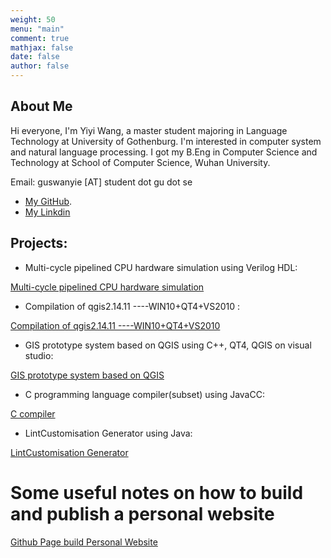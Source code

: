 ```yaml
---
weight: 50
menu: "main"
comment: true
mathjax: false
date: false
author: false
---
```

## About Me
Hi everyone, I'm Yiyi Wang, a master student majoring in Language Technology at University of Gothenburg. I'm interested in computer system and natural language processing. I got my B.Eng in Computer Science and Technology at School of Computer Science, Wuhan University. 

Email: guswanyie [AT] student dot gu dot se
* [My GitHub](https://github.com/Braveoneone).
* [My Linkdin](https://www.linkedin.com/in/yiyi-wang-0551b7179/)

## Projects:
* Multi-cycle pipelined CPU hardware simulation using Verilog HDL:

[Multi-cycle pipelined CPU hardware simulation](https://braveoneone.github.io/cpuVHDL.pdf)

<!-- ![Multi-cycle pipelined CPU hardware simulation](https://braveoneone.github.io/cpuVHDL.pdf) -->
* Compilation of qgis2.14.11 ----WIN10+QT4+VS2010 :

[Compilation of qgis2.14.11 ----WIN10+QT4+VS2010](https://braveoneone.github.io/GIS11.pdf)

<!-- ![Compilation of qgis2.14.11 ----WIN10+QT4+VS2010](https://braveoneone.github.io/GIS11.pdf) -->
* GIS prototype system based on QGIS using C++, QT4, QGIS on visual studio:

[GIS prototype system based on QGIS](https://braveoneone.github.io/GIS12.pdf)

<!-- ![GIS prototype system based on QGIS](https://braveoneone.github.io/GIS12.pdf) -->
* C programming language compiler(subset) using JavaCC:

[C compiler](https://braveoneone.github.io/javacc.pdf)

<!-- ![C compiler](https://braveoneone.github.io/javacc.pdf) -->
* LintCustomisation Generator using Java:

[LintCustomisation Generator](https://github.com/Braveoneone/LintCustomisation/tree/main)
<!-- ![LintCustomisation Generator](https://github.com/Braveoneone/LintCustomisation/tree/main) -->

# Some useful notes on how to build and publish a personal website
[Github Page build Personal Website](https://braveoneone.github.io/post/github-hugo/)

